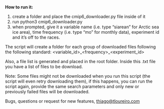 __How to run it:__

1) create a folder and place the cmip6_downloader.py file inside of it 
2) run python3 cmip6_downloader.py
3) when prompted, give it a variable name (i.e. type “siarean” for Arctic sea ice area), time frequency (i.e. type “mo” for monthly data), experiment id and it’s off to the races.

The script will create a folder for each group of downloaded files following the following standard:
<variable_id>\_\<frequency>\_<experiment_id>

Also, a file list is generated and placed in the root folder. Inside this .txt file you have a list of files to be download.

Note: Some files might not be downloaded when you run this script (the script will even retry downloading them), if this happens, you can run the script again, provide the same search parameters and only new or previously failed files will be downloaded.

Bugs, questions or request for new features, thiago@tloureiro.com

